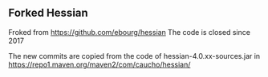 ## Forked Hessian

Froked from https://github.com/ebourg/hessian
The code is closed since 2017

The new commits are copied from the code of hessian-4.0.xx-sources.jar in https://repo1.maven.org/maven2/com/caucho/hessian/

 
